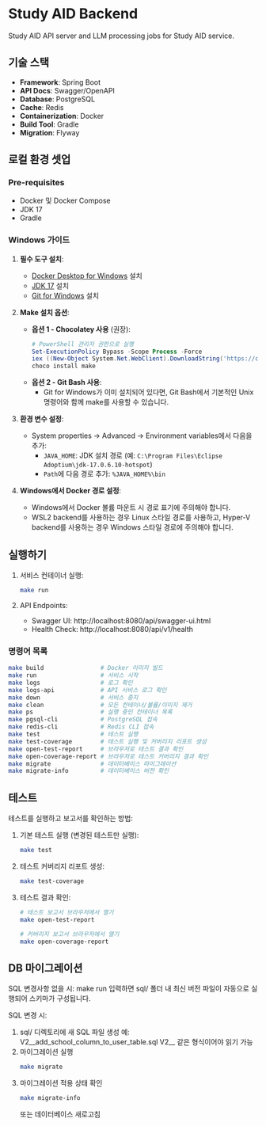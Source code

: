 # Study AID Backend

Study AID API server and LLM processing jobs for Study AID service.

## 기술 스택

- **Framework**: Spring Boot
- **API Docs**: Swagger/OpenAPI
- **Database**: PostgreSQL
- **Cache**: Redis
- **Containerization**: Docker
- **Build Tool**: Gradle
- **Migration**: Flyway

## 로컬 환경 셋업

### Pre-requisites

- Docker 및 Docker Compose
- JDK 17
- Gradle

### Windows 가이드

1. **필수 도구 설치**:
    - [Docker Desktop for Windows](https://www.docker.com/products/docker-desktop) 설치
    - [JDK 17](https://adoptium.net/) 설치
    - [Git for Windows](https://gitforwindows.org/) 설치

2. **Make 설치 옵션**:
    - **옵션 1 - Chocolatey 사용** (권장):
      ```powershell
      # PowerShell 관리자 권한으로 실행
      Set-ExecutionPolicy Bypass -Scope Process -Force
      iex ((New-Object System.Net.WebClient).DownloadString('https://chocolatey.org/install.ps1'))
      choco install make
      ```
    - **옵션 2 - Git Bash 사용**:
        - Git for Windows가 이미 설치되어 있다면, Git Bash에서 기본적인 Unix 명령어와 함께 make를 사용할 수 있습니다.

3. **환경 변수 설정**:
    - System properties → Advanced → Environment variables에서 다음을 추가:
        - `JAVA_HOME`: JDK 설치 경로 (예: `C:\Program Files\Eclipse Adoptium\jdk-17.0.6.10-hotspot`)
        - `Path`에 다음 경로 추가: `%JAVA_HOME%\bin`

4. **Windows에서 Docker 경로 설정**:
    - Windows에서 Docker 볼륨 마운트 시 경로 표기에 주의해야 합니다.
    - WSL2 backend를 사용하는 경우 Linux 스타일 경로를 사용하고, Hyper-V backend를 사용하는 경우 Windows 스타일 경로에 주의해야 합니다.

## 실행하기

1. 서비스 컨테이너 실행:
   ```bash
   make run
   ```

2. API Endpoints:
    - Swagger UI: http://localhost:8080/api/swagger-ui.html
    - Health Check: http://localhost:8080/api/v1/health

### 명령어 목록

```bash
make build                # Docker 이미지 빌드
make run                  # 서비스 시작
make logs                 # 로그 확인
make logs-api             # API 서비스 로그 확인
make down                 # 서비스 중지
make clean                # 모든 컨테이너/볼륨/이미지 제거
make ps                   # 실행 중인 컨테이너 목록
make pgsql-cli            # PostgreSQL 접속
make redis-cli            # Redis CLI 접속
make test                 # 테스트 실행
make test-coverage        # 테스트 실행 및 커버리지 리포트 생성
make open-test-report     # 브라우저로 테스트 결과 확인
make open-coverage-report # 브라우저로 테스트 커버리지 결과 확인
make migrate              # 데이터베이스 마이그레이션
make migrate-info         # 데이터베이스 버전 확인
```

## 테스트

테스트를 실행하고 보고서를 확인하는 방법:

1. 기본 테스트 실행 (변경된 테스트만 실행):
   ```bash
   make test
   ```

2. 테스트 커버리지 리포트 생성:
   ```bash
   make test-coverage
   ```

3. 테스트 결과 확인:
   ```bash
   # 테스트 보고서 브라우저에서 열기
   make open-test-report
   
   # 커버리지 보고서 브라우저에서 열기
   make open-coverage-report
   ```

## DB 마이그레이션
SQL 변경사항 없을 시:
make run 입력하면 sql/ 폴더 내 최신 버전 파일이 자동으로 실행되어 스키마가 구성됩니다.

SQL 변경 시:
1. sql/ 디렉토리에 새 SQL 파일 생성
   예: V2__add_school_column_to_user_table.sql
   V2__ 같은 형식이어야 읽기 가능
2. 마이그레이션 실행 
   ```bash
   make migrate
   ```
3. 마이그레이션 적용 상태 확인
   ```bash
   make migrate-info
   ```
   또는 데이터베이스 새로고침